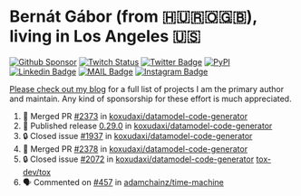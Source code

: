 # Bernát Gábor (from 🇭🇺🇷🇴🇬🇧), living in Los Angeles 🇺🇸

[![Github Sponsor](https://img.shields.io/static/v1?label=Sponsor&message=%E2%9D%A4&logo=GitHub&link=https://github.com/sponsors/gaborbernat&style=flat-square)](https://github.com/sponsors/gaborbernat)
[![Twitch Status](https://img.shields.io/twitch/status/gaborbernat?style=flat-square)](https://www.twitch.tv/gaborbernat)
[![Twitter Badge](https://img.shields.io/badge/-@gjbernat-1ca0f1?style=flat-square&labelColor=1ca0f1&logo=twitter&logoColor=white&link=https://twitter.com/gjbernat)](https://twitter.com/gjbernat)
[![PyPI](https://img.shields.io/badge/-gaborbernat-0073b7?style=flat-square&logo=Python&logoColor=white&link=https://pypi.org/user/gaborbernat/)](https://pypi.org/user/gaborbernat/)
[![Linkedin Badge](https://img.shields.io/badge/-gaborbernat-blue?style=flat-square&logo=Linkedin&logoColor=white&link=https://www.linkedin.com/in/gaborbernat/)](https://www.linkedin.com/in/gaborbernat/)
[![MAIL Badge](https://img.shields.io/badge/-gaborjbernat@gmail.com-c14438?style=flat-square&logo=Gmail&logoColor=white&link=mailto:gaborjbernat@gmail.com)](mailto:gaborjbernat@gmail.com)
[![Instagram Badge](https://img.shields.io/badge/-@gabor__bernat-845EC2?style=flat-square&labelColor=white&logo=Instagram&link=https://instagram.com/gabor_bernat/)](https://instagram.com/gabor_bernat)

[Please check out my blog](https://bernat.tech/about/) for a full list of projects I am the primary author and maintain.
Any kind of sponsorship for these effort is much appreciated.

<!--START_SECTION:activity-->

1. 🎉 Merged PR [#2373](https://github.com/koxudaxi/datamodel-code-generator/pull/2373) in [koxudaxi/datamodel-code-generator](https://github.com/koxudaxi/datamodel-code-generator)
2. 🚀 Published release [0.29.0](https://github.com/koxudaxi/datamodel-code-generator/releases/tag/0.29.0) in [koxudaxi/datamodel-code-generator](https://github.com/koxudaxi/datamodel-code-generator)
3. 🔒 Closed issue [#1937](https://github.com/koxudaxi/datamodel-code-generator/issues/1937) in [koxudaxi/datamodel-code-generator](https://github.com/koxudaxi/datamodel-code-generator)
4. 🎉 Merged PR [#2378](https://github.com/koxudaxi/datamodel-code-generator/pull/2378) in [koxudaxi/datamodel-code-generator](https://github.com/koxudaxi/datamodel-code-generator)
5. 🔒 Closed issue [#2072](https://github.com/koxudaxi/datamodel-code-generator/issues/2072) in [koxudaxi/datamodel-code-generator](https://github.com/koxudaxi/datamodel-code-generator)
   [tox-dev/tox](https://github.com/tox-dev/tox)
5. 🗣 Commented on [#457](https://github.com/adamchainz/time-machine/pull/457#issuecomment-2197730644) in
[adamchainz/time-machine](https://github.com/adamchainz/time-machine)
<!--END_SECTION:activity-->
